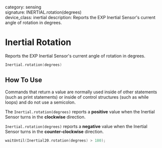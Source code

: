 category: sensing  
signature: INERTIAL.rotation(degrees)  
device_class: inertial
description: Reports the EXP Inertial Sensor's current angle of rotation in degrees.

# Inertial Rotation

Reports the EXP Inertial Sensor's current angle of rotation in degrees.

```cpp
Inertial.rotation(degrees)
```

## How To Use

Commands that return a value are normally used inside of other statements (such as print statements) or inside of control structures (such as while loops) and do not use a semicolon.

The `Inertial.rotation(degrees)` reports a **positive** value when the Inertial Sensor turns in the **clockwise** direction.

`Inertial.rotation(degrees)` reports a **negative** value when the Inertial Sensor turns in the **counter-clockwise** direction.

```cpp
waitUntil(Inertial20.rotation(degrees) > 180);
```
<advanced>
</advanced>
